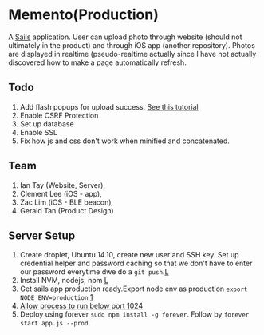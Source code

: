 # Memento(Production)

A [Sails](http://sailsjs.org) application. User can upload photo through website (should not ultimately in the product) and through iOS app (another repository). Photos are displayed in realtime (pseudo-realtime actually since I have not actually discovered how to make a page automatically refresh. 

## Todo
1. Add flash popups for upload success. [See this tutorial](http://stackoverflow.com/questions/25350841/sails-js-flash-message-for-user-registration)
2. Enable CSRF Protection
3. Set up database
4. Enable SSL
5. Fix how js and css don't work when minified and concatenated.
## Team 
1. Ian Tay (Website, Server), 
2. Clement Lee (iOS - app), 
3. Zac Lim (iOS - BLE beacon), 
4. Gerald Tan (Product Design)

## Server Setup
1. Create droplet, Ubuntu 14.10, create new user and SSH key. Set up credential helper and password caching so that we don't have to enter our password everytime dwe do a `git push`.[L](https://www.digitalocean.com/community/tutorials/initial-server-setup-with-ubuntu-14-04)
2. Install NVM, nodejs, npm [L](https://www.digitalocean.com/community/tutorials/how-to-install-node-js-on-an-ubuntu-14-04-server)
3. Get sails app production ready.Export node env as production `export NODE_ENV=production` [1](https://www.digitalocean.com/community/tutorials/how-to-create-an-node-js-app-using-sails-js-on-an-ubuntu-vps)
3. [Allow process to run below port 1024](http://stackoverflow.com/questions/9164915/node-js-eacces-error-when-listening-on-most-ports)
4. Deploy using forever `sudo npm install -g forever`. Follow by `forever start app.js --prod`.
